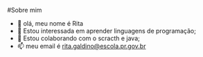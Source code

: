 #Sobre mim
- 👋 olá, meu nome é Rita
- 👀 Estou interessada em aprender linguagens de programação;
- 💞️ Estou colaborando com o scracth e java;
- 📫 meu email é  rita.galdino@escola.pr.gov.br

<!---
ritakailane2727/ritakailane2727 is a ✨ special ✨ repository because its `README.md` (this file) appears on your GitHub profile.
You can click the Preview link to take a look at your changes.
--->

